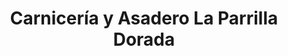 ---
title: "Carnicería y Asadero La Parrilla Dorada"
url: /tepic/carniceria-y-asadero-la-parrilla-dorada/
shop: carnicero
---